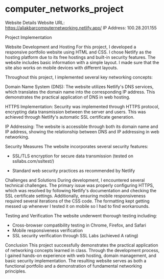 # computer_networks_project


Website Details
Website URL: https://aliakbarcomputernetworking.netlify.app/
IP Address: 100.28.201.155

Project Implementation

Website Development and Hosting
For this project, I developed a responsive portfolio website using HTML and CSS. I chose Netlify as the hosting platform due to its free hostings and built-in security features. The website includes basic information with a simple layout. I made sure that the site also works on mobile devices with different layouts.

Throughout this project, I implemented several key networking concepts:

Domain Name System (DNS): The website utilizes Netlify's DNS services, which translates the domain name into the corresponding IP address. This demonstrates the practical application of DNS in web hosting.

HTTPS Implementation: Security was implemented through HTTPS protocol, encrypting data transmission between the server and users. This was achieved through Netlify's automatic SSL certificate generation.

IP Addressing: The website is accessible through both its domain name and IP address, showing the relationship between DNS and IP addressing in web networking.

Security Measures
The website incorporates several security features:
- SSL/TLS encryption for secure data transmission
(tested on ssllabs.com/ssltest/)

- Standard web security practices as recommended by Netlify

Challenges and Solutions
During development, I encountered several technical challenges. The primary issue was properly configuring HTTPS, which was resolved by following Netlify's documentation and checking the SSL certificate settings. Additionally, ensuring mobile responsiveness required several iterations of the CSS code. The formatting kept getting messed up whenever I tested it on mobile so I had to find workarounds.

Testing and Verification
The website underwent thorough testing including:
- Cross-browser compatibility testing in Chrome, Firefox, and Safari
- Mobile responsiveness verification
- SSL security verification through SSL Labs (achieved A rating)

Conclusion
This project successfully demonstrates the practical application of networking concepts learned in class. Through the development process, I gained hands-on experience with web hosting, domain management, and basic security implementation. The resulting website serves as both a functional portfolio and a demonstration of fundamental networking principles.

